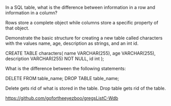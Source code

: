 In a SQL table, what is the difference between information in a row and information in a column?

Rows store a complete object while columns store a specific property of that object.

Demonstrate the basic structure for creating a new table called characters with the values name, age, description as strings, and an int id.

CREATE TABLE characters(
  name VARCHAR(255),
  age VARCHAR(255),
  description VARCHAR(255) NOT NULL,
  id int
);

What is the difference between the following statements:

DELETE FROM table_name;
DROP TABLE table_name;

Delete gets rid of what is stored in the table. Drop table gets rid of the table.

https://github.com/gofortheeyezboo/gregsListC-Wdb